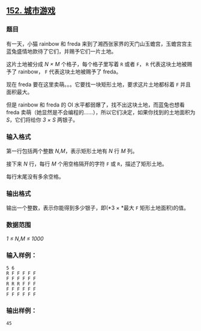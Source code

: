 ## [152. 城市游戏](https://www.acwing.com/problem/content/154/)

### 题目

有一天，小猫 rainbow 和 freda 来到了湘西张家界的天门山玉蟾宫，玉蟾宫宫主蓝兔盛情地款待了它们，并赐予它们一片土地。

这片土地被分成 *N × M* 个格子，每个格子里写着 `R` 或者 `F`， `R` 代表这块土地被赐予了 rainbow， `F` 代表这块土地被赐予了 freda。

现在 freda 要在这里卖萌。。。它要找一块矩形土地，要求这片土地都标着 `F` 并且面积最大。

但是 rainbow 和 freda 的 OI 水平都弱爆了，找不出这块土地，而蓝兔也想看 freda 卖萌（她显然是不会编程的……），所以它们决定，如果你找到的土地面积为 *S*，它们将给你 *3 × S* 两银子。

### 输入格式

第一行包括两个整数 *N,M*，表示矩形土地有 *N* 行 *M* 列。

接下来 *N* 行，每行 *M* 个用空格隔开的字符 `F` 或 `R`，描述了矩形土地。

每行末尾没有多余空格。

### 输出格式

输出一个整数，表示你能得到多少银子，即(*3 × *最大 `F` 矩形土地面积)的值。

### 数据范围

*1 ≤ N,M ≤ 1000*

### 输入样例：

```
5 6
R F F F F F
F F F F F F
R R R F F F
F F F F F F
F F F F F F
```

### 输出样例：

```
45
```
